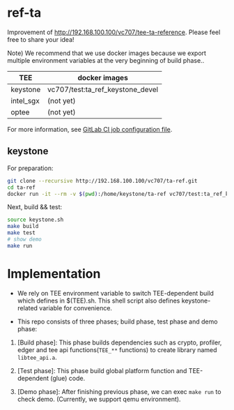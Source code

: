 # ref-ta

Improvement of http://192.168.100.100/vc707/tee-ta-reference. Please feel free to share your idea!

Note) We recommend that we use docker images because we export multiple environment variables at the very beginning of build phase..

|TEE|docker images|
|---|---|
|keystone|vc707/test:ta_ref_keystone_devel|
|intel_sgx|(not yet)|
|optee|(not yet)|

For more information, see [GitLab CI job configuration file](./gitlab-ci.yml).

## keystone

For preparation:

```sh
git clone --recursive http://192.168.100.100/vc707/ta-ref.git
cd ta-ref
docker run -it --rm -v $(pwd):/home/keystone/ta-ref vc707/test:ta_ref_keystone_devel
```

Next, build && test:

```sh
source keystone.sh
make build
make test
# show demo
make run
```

# Implementation

+ We rely on TEE environment variable to switch TEE-dependent build which defines in $(TEE).sh. This shell script also defines keystone-related variable for convenience.

+ This repo consists of three phases; build phase, test phase and demo phase:

1. [Build phase]: This phase builds dependencies such as crypto, profiler, edger and tee api functions(`TEE_**` functions) to create library named `libtee_api.a`.

2. [Test phase]: This phase build global platform function and TEE-dependent (glue) code.

3. [Demo phase]: After finishing previous phase, we can exec `make run` to check demo. (Currently, we support qemu environment).
